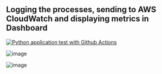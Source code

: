 ## Logging the processes, sending to AWS CloudWatch and displaying metrics in Dashboard

[![Python application test with Github Actions](https://github.com/HarTigran/logging-cli-cloudwatch/actions/workflows/main.yml/badge.svg)](https://github.com/HarTigran/logging-cli-cloudwatch/actions/workflows/main.yml)

![image](https://user-images.githubusercontent.com/22479437/154859775-3e4a31ce-8015-4a01-9e36-477bae5a1c2d.png)

![image](https://user-images.githubusercontent.com/22479437/154859831-8280af6a-f816-4656-afc3-9b69c9b89d30.png)

